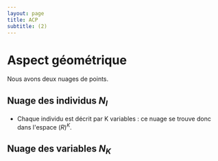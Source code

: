 ```yaml
---
layout: page
title: ACP
subtitle: (2)
---
```



# Aspect géométrique

Nous avons deux nuages de points. 

## Nuage des individus $N_I$

* Chaque individu est décrit par K variables : ce nuage se trouve donc dans l'espace $\mathbb(R)^K$.

## Nuage des variables $N_K$
